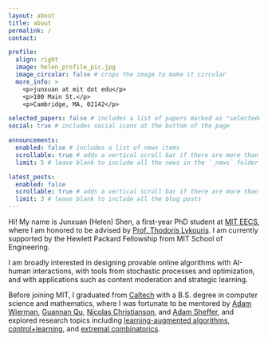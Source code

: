 ```yaml
---
layout: about
title: about
permalink: /
contact:

profile:
  align: right
  image: helen_profile_pic.jpg
  image_circular: false # crops the image to make it circular
  more_info: >
    <p>junxuan at mit dot edu</p>
    <p>100 Main St.</p>
    <p>Cambridge, MA, 02142</p>

selected_papers: false # includes a list of papers marked as "selected={true}"
social: true # includes social icons at the bottom of the page

announcements:
  enabled: false # includes a list of news items
  scrollable: true # adds a vertical scroll bar if there are more than 3 news items
  limit: 5 # leave blank to include all the news in the `_news` folder

latest_posts:
  enabled: false
  scrollable: true # adds a vertical scroll bar if there are more than 3 new posts items
  limit: 3 # leave blank to include all the blog posts
---
```


Hi! My name is Junxuan (Helen) Shen, a first-year PhD student at [MIT EECS](https://www.eecs.mit.edu/), where I am honored to be advised by [Prof. Thodoris Lykouris](https://mitmgmtfaculty.mit.edu/tlykouris/). I am currently supported by the Hewlett Packard Fellowship from MIT School of Engineering. 

I am broadly interested in designing provable online algorithms with AI-human interactions, with tools from stochastic processes and optimization, and with applications such as content moderation and strategic learning.

Before joining MIT, I graduated from [Caltech](https://www.cms.caltech.edu/) with a B.S. degree in computer science and mathematics, where I was fortunate to be mentored by [Adam Wierman](https://adamwierman.com/), [Guannan Qu](https://www.guannanqu.com/), [Nicolas Christianson](https://nicochristianson.com/), and [Adam Sheffer](https://geometrynyc.wixsite.com/adamsh), and explored research topics including [learning-augmented algorithms](https://proceedings.mlr.press/v206/christianson23a/christianson23a.pdf), [control+learning](https://proceedings.mlr.press/v242/shen24a/shen24a.pdf), and [extremal combinatorics](https://arxiv.org/pdf/2310.00191).

